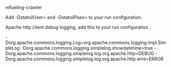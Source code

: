 refueling-crawler

Add -DstatoilUser= and -DstatoilPass= to your run configuration.

Apache http client debug logging, add this to your run configuration :

-Dorg.apache.commons.logging.Log=org.apache.commons.logging.impl.SimpleLog
-Dorg.apache.commons.logging.simplelog.showdatetime=true
-Dorg.apache.commons.logging.simplelog.log.org.apache.http=DEBUG
-Dorg.apache.commons.logging.simplelog.log.org.apache.http.wire=ERROR